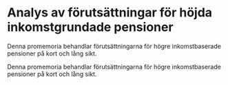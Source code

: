 # Analys av förutsättningar för höjda inkomstgrundade pensioner

Denna promemoria behandlar förutsättningarna för högre inkomstbaserade pensioner på kort och lång sikt.

Denna promemoria behandlar förutsättningarna för högre inkomstbaserade pensioner på kort och lång sikt.
